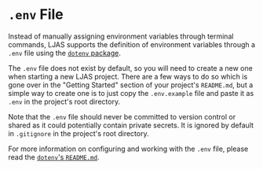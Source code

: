 # `.env` File

Instead of manually assigning environment variables through terminal commands, LJAS supports the definition of environment variables through a `.env` file using the [`dotenv` package](https://github.com/motdotla/dotenv).

The `.env` file does not exist by default, so you will need to create a new one when starting a new LJAS project. There are a few ways to do so which is gone over in the "Getting Started" section of your project's `README.md`, but a simple way to create one is to just copy the `.env.example` file and paste it as `.env` in the project's root directory.

Note that the `.env` file should never be committed to version control or shared as it could potentially contain private secrets. It is ignored by default in `.gitignore` in the project's root directory.

For more information on configuring and working with the `.env` file, please read the [`dotenv`'s `README.md`](https://github.com/motdotla/dotenv).

